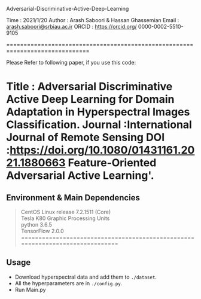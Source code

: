  Adversarial-Discriminative-Active-Deep-Learning

 Time    : 2021/1/20
 Author  : Arash Saboori & Hassan Ghassemian
 Email   : arash.saboori@srbiau.ac.ir
 ORCID   :  https://orcid.org/ 0000-0002-5510-9105

==============================================================================

Please Refer to following paper, if you use this code:


 Title   : Adversarial Discriminative Active Deep Learning for Domain 
           Adaptation in Hyperspectral Images Classification. 
 Journal :International Journal of Remote Sensing
 DOI     :https://doi.org/10.1080/01431161.2021.1880663 Feature-Oriented Adversarial Active Learning'.
==============================================================================
##  Environment & Main Dependencies

>CentOS Linux release 7.2.1511 (Core)<br>
>Tesla K80 Graphic Processing Units<br>
>python 3.6.5<br>
>TensorFlow 2.0.0
==============================================================================
##  Usage

* Download hyperspectral data and add them to `./dataset`.<br>
* All the hyperparameters are in `./config.py`.<br>
* Run Main.py
  


